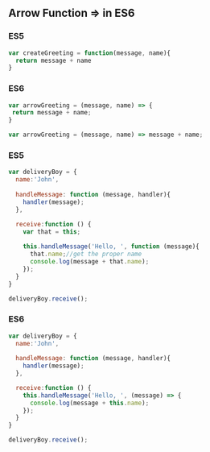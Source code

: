 ## Arrow Function => in ES6
### ES5
```javascript
var createGreeting = function(message, name){
  return message + name
}
```

### ES6
```javascript
var arrowGreeting = (message, name) => {
 return message + name;
}
```

```javascript
var arrowGreeting = (message, name) => message + name;
```

### ES5
```javascript
var deliveryBoy = {
  name:'John',
  
  handleMessage: function (message, handler){
    handler(message);
  },

  receive:function () {
    var that = this;
    
    this.handleMessage('Hello, ', function (message){
      that.name;//get the proper name
      console.log(message + that.name);
    });
  }
}

deliveryBoy.receive();

```
### ES6

```javascript
var deliveryBoy = {
  name:'John',
  
  handleMessage: function (message, handler){
    handler(message);
  },

  receive:function () {
    this.handleMessage('Hello, ', (message) => {
      console.log(message + this.name);
    });
  }
}

deliveryBoy.receive();

```
